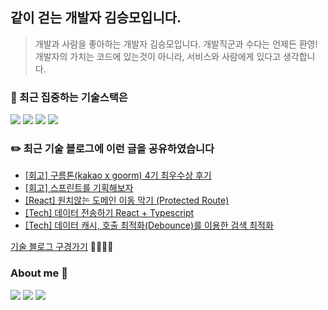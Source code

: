 <!--
**endmoseung/endmoseung** is a ✨ _special_ ✨ repository because its `README.md` (this file) appears on your GitHub profile.


Here are some ideas to get you started:

- 🔭 I’m currently working on ...
- 🌱 I’m currently learning ...
- 👯 I’m looking to collaborate on ...
- 🤔 I’m looking for help with ...
- 💬 Ask me about ...
- 📫 How to reach me: ...
- 😄 Pronouns: ...
- ⚡ Fun fact: ...
-->

## 같이 걷는 개발자 김승모입니다.
> 개발과 사람을 좋아하는 개발자 김승모입니다. 개발직군과 수다는 언제든 환영!<br/>
> 개발자의 가치는 코드에 있는것이 아니라, 서비스와 사람에게 있다고 생각합니다.
### 🎯 최근 집중하는 기술스택은 
<div>
  <img src="https://img.shields.io/badge/TypeScript-blue?style=for-the-badge&logo=TypeScript&logoColor=black">
  <img src="https://img.shields.io/badge/React.js-skyblue?style=for-the-badge&logo=React&logoColor=black">
  <img src="https://img.shields.io/badge/react_query-FF4154?style=for-the-badge&logo=ReactQuery&logoColor=white">
  <img src="https://img.shields.io/badge/Next.js-000000?style=for-the-badge&logo=Next.js&logoColor=white">
</div>

### ✏️ 최근 기술 블로그에 이런 글을 공유하였습니다
<!-- https://github.com/gautamkrishnar/blog-post-workflow -->
<!-- BLOG-POST-LIST:START -->
- [[회고] 구름톤(kakao x goorm) 4기 최우수상 후기](https://velog.io/@endmoseung/%EA%B5%AC%EB%A6%84%ED%86%A4kakao-x-goorm-4%EA%B8%B0-%ED%9B%84%EA%B8%B0)
- [[회고] 스프린트를 기획해보자](https://velog.io/@endmoseung/%EC%8A%A4%ED%94%84%EB%A6%B0%ED%8A%B8%EB%A5%BC-%EA%B8%B0%ED%9A%8D%ED%95%B4%EB%B3%B4%EC%9E%90)
- [[React] 원치않는 도메인 이동 막기 (Protected Route)](https://velog.io/@endmoseung/%EC%9B%90%EC%B9%98%EC%95%8A%EB%8A%94-%EB%8F%84%EB%A9%94%EC%9D%B8-%EC%9D%B4%EB%8F%99-%EB%A7%89%EA%B8%B0Protected-Route)
- [[Tech] 데이터 전송하기 React + Typescript](https://velog.io/@endmoseung/%EB%8D%B0%EC%9D%B4%ED%84%B0-%EC%A0%84%EC%86%A1%ED%95%98%EA%B8%B0-React-Typescript)
- [[Tech] 데이터 캐시, 호출 최적화(Debounce)를 이용한 검색 최적화](https://velog.io/@endmoseung/%EB%8D%B0%EC%9D%B4%ED%84%B0-%EC%BA%90%EC%8B%9C-%ED%98%B8%EC%B6%9C-%EC%B5%9C%EC%A0%81%ED%99%94Debounce%EB%A5%BC-%EC%9D%B4%EC%9A%A9%ED%95%9C-%EA%B2%80%EC%83%89-%EC%B5%9C%EC%A0%81%ED%99%94)
<!-- BLOG-POST-LIST:END -->
[기술 블로그 구경가기](https://velog.io/@endmoseung)  🏃🏻‍♀️💨

### About me 💞️
<a href="https://velog.io/@endmoseung" target="_blank"><img src="https://img.shields.io/badge/Velog-20C997?style=flat-square&logo=velog&logoColor=white"/></a>
<a href="https://www.instagram.com/mo___seung_2/" target="_blank"><img src="https://img.shields.io/badge/Instagram-E4405F?style=flat-square&logo=instagram&logoColor=white"/></a>
<a href="https://www.linkedin.com/in/%EC%8A%B9%EB%AA%A8-%EA%B9%80-848b2b242/" target="_blank"><img src="https://img.shields.io/badge/LinkedIn-0966c2?style=flat-square&logo=linkedin&logoColor=white"/></a>

